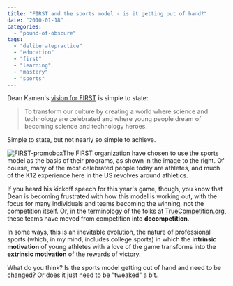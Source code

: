 ```yaml
---
title: "FIRST and the sports model - is it getting out of hand?"
date: "2010-01-18"
categories: 
  - "pound-of-obscure"
tags: 
  - "deliberatepractice"
  - "education"
  - "first"
  - "learning"
  - "mastery"
  - "sports"
---
```


Dean Kamen's [vision for FIRST](http://www.usfirst.org/aboutus/content.aspx?id=34) is simple to state:

> To transform our culture by creating a world where science and technology are celebrated and where young people dream of becoming science and technology heroes.

Simple to state, but not nearly so simple to achieve.

![](images/mc-promobox-image[1].jpg "FIRST-promobox")The FIRST organization have chosen to use the sports model as the basis of their programs, as shown in the image to the right. Of course, many of the most celebrated people today are athletes, and much of the K12 experience here in the US revolves around athletics.

If you heard his kickoff speech for this year's game, though, you know that Dean is becoming frustrated with how this model is working out, with the focus for many individuals and teams becoming the winning, not the competition itself. Or, in the terminology of the folks at [TrueCompetition.org](http://truecompetition.org), these teams have moved from competition into **decompetition**.

In some ways, this is an inevitable evolution, the nature of professional sports (which, in my mind, includes college sports) in which the **intrinsic motivation** of young athletes with a love of the game transforms into the **extrinsic motivation** of the rewards of victory.

What do you think? Is the sports model getting out of hand and need to be changed? Or does it just need to be "tweaked" a bit.
